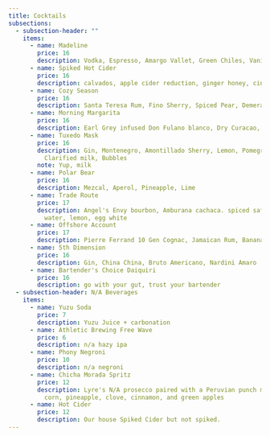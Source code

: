 ```yaml
---
title: Cocktails
subsections:
  - subsection-header: ""
    items:
      - name: Madeline
        price: 16
        description: Vodka, Espresso, Amargo Vallet, Green Chiles, Vanilla, Moka
      - name: Spiked Hot Cider
        price: 16
        description: calvados, apple cider reduction, ginger honey, cinnamon, grapefruit
      - name: Cozy Season
        price: 16
        description: Santa Teresa Rum, Fino Sherry, Spiced Pear, Demerara, Mole Bitters
      - name: Morning Margarita
        price: 16
        description: Earl Grey infused Don Fulano blanco, Dry Curacao, Agave, Lime, Saline
      - name: Tuxedo Mask
        price: 16
        description: Gin, Montenegro, Amontillado Sherry, Lemon, Pomegranate, Lemon,
          Clarified milk, Bubbles
        note: Yup, milk
      - name: Polar Bear
        price: 16
        description: Mezcal, Aperol, Pineapple, Lime
      - name: Trade Route
        price: 17
        description: Angel's Envy bourbon, Amburana cachaca. spiced saffron, coconut
          water, lemon, egg white
      - name: Offshore Account
        price: 17
        description: Pierre Ferrand 10 Gen Cognac, Jamaican Rum, Banana Oil, Pistachio, Lime
      - name: 5th Dimension
        price: 16
        description: Gin, China China, Bruto Americano, Nardini Amaro
      - name: Bartender's Choice Daiquiri
        price: 16
        description: go with your gut, trust your bartender
  - subsection-header: N/A Beverages
    items:
      - name: Yuzu Soda
        price: 7
        description: Yuzu Juice + carbonation
      - name: Athletic Brewing Free Wave
        price: 6
        description: n/a hazy ipa
      - name: Phony Negroni
        price: 10
        description: n/a negroni
      - name: Chicha Morada Spritz
        price: 12
        description: Lyre's N/A prosecco paired with a Peruvian punch made with purple
          corn, pineapple, clove, cinnamon, and green apples
      - name: Hot Cider
        price: 12
        description: Our house Spiked Cider but not spiked.
---
```

